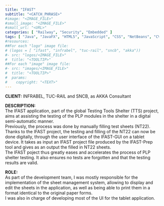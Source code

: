 ```yaml
---
title: "IFAST"
subtitle: "<CATCH_PHRASE>"
#image: "<IMAGE_FILE>"
#small_image: "<IMAGE_FILE>"
#small_url: "<URL>"
categories: [ "Railway", "Security", "Embedded" ]
tags: [ "Java", "JavaFX", "HTML5", "JavaScript", "CSS", "NetBeans", "CVS", "Oxygen", "JIRA", "Mantisse", "Jenkins", "Sonar", "Scrum" ]
#resources:
##For each "logo" image file:
# (logos = [ "ifast", "infrabel", "tuc-rail", "sncb", "akka"))
#- src: "logos/<IMAGE_FILE>"
#  title: "<TOOLTIP>"
##For each "image" image file:
#- src: "images/<IMAGE_FILE>"
#  title: "<TOOLTIP>"
#  params:
#    copyright: "<TEXT>"
---
```


<b>CLIENT:</b> INFRABEL, TUC-RAIL and SNCB, as AKKA Consultant<br>

<b>DESCRIPTION:</b><br>
The IFAST application, part of the global Testing Tools Shelter (TTS) project, aims at assisting the testing of the PLP modules in the shelter in a digital semi-automatic manner.<br>
Previously, the process was done by manually filling test sheets (NT22).<br>
Thanks to the IFAST project, the testing and filling of the NT22 can now be done digitally, through the user interface of the IFAST-GUI on a tablet device. It takes as input an IFAST project file produced by the IFAST-Prep tool and gives as an output the filled in NT22 sheets.<br>
The IFAST poject thus greatly eases and accelerates the process of PLP shelter testing. It also ensures no tests are forgotten and that the testing results are valid.<br>

<b>ROLE:</b><br>
As part of the development team, I was mostly responsible for the implementation of the sheet management system, allowing to display and edit the sheets in the application, as well as being able to print them in a format identical to the original paper forms.<br>
I was also in charge of developing most of the UI for the tablet application.<br>
